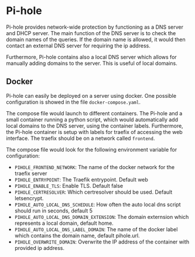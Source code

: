# Pi-hole

Pi-hole provides network-wide protection by functioning as a DNS server and
DHCP server. The main function of the DNS server is to check the domain names
of the queries. If the domain name is allowed, it would then contact an
external DNS server for requiring the ip address. 

Furthermore, Pi-hole contains also a local DNS server which allows for manually
adding domains to the server. This is useful of local domains. 

## Docker
Pi-hole can easily be deployed on a server using docker. One possible
configuration is showed in the file `docker-compose.yaml`. 

The compose file would launch to different containers. The Pi-hole and a small
container running a python script, which would automatically add local domains
to the DNS server, using the container labels.  Furthermore, the Pi-hole
container is setup with labels for traefix of accessing the web interface. The traefix should be on a network called `frontend`.

The compose file would look for the following environment variable for
configuration: 
- `PIHOLE_FRONTEND_NETWORK`: The name of the docker network for the traefix server
- `PIHOLE_ENTRYPOINT`: The Traefik entrypoint. Default web
- `PIHOLE_ENABLE_TLS`: Enable TLS. Default false
- `PIHOLE_CERTRESOLVER`: Which certresolver should be used. Default
  letsencrypt.
- `PIHOLE_AUTO_LOCAL_DNS_SCHEDULE`: How often the auto local dns script should run in seconds, default 5
- `PIHOLE_AUTO_LOCAL_DNS_DOMAIN_EXTENSION`: The domain externsion which represents a local domain, default home.
- `PIHOLE_AUTO_LOCAL_DNS_LABEL_DOMAIN`: The name of the docker label which contains the domain name, default pihole.url.
- `PIHOLE_OVERWRITE_DOMAIN`: Overwrite the IP address of the container with
  provided ip address.
